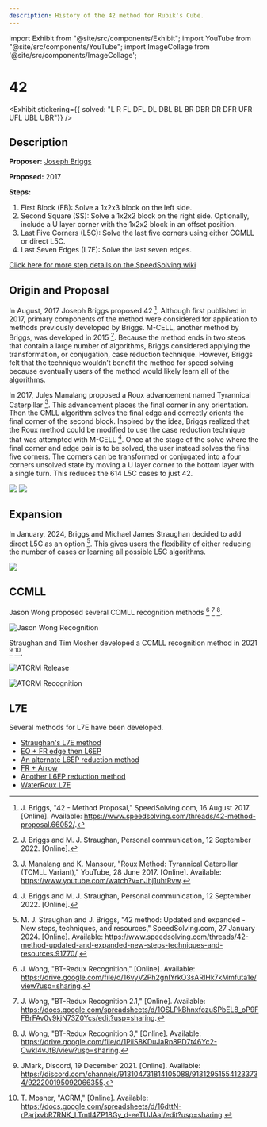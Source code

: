 ```yaml
---
description: History of the 42 method for Rubik's Cube.
---
```


import Exhibit from "@site/src/components/Exhibit";
import YouTube from "@site/src/components/YouTube";
import ImageCollage from '@site/src/components/ImageCollage';

# 42

<Exhibit
stickering={{
    solved: "L R FL DFL DL DBL BL BR DBR DR DFR UFR UFL UBL UBR"}}
/>

## Description

**Proposer:** [Joseph Briggs](CubingContributors/MethodDevelopers.md#briggs-joseph-shadowslice)

**Proposed:** 2017

**Steps:**

1. First Block (FB): Solve a 1x2x3 block on the left side.
2. Second Square (SS): Solve a 1x2x2 block on the right side. Optionally, include a U layer corner with the 1x2x2 block in an offset position.
3. Last Five Corners (L5C): Solve the last five corners using either CCMLL or direct L5C.
4. Last Seven Edges (L7E): Solve the last seven edges.

[Click here for more step details on the SpeedSolving wiki](https://www.speedsolving.com/wiki/index.php/42)

## Origin and Proposal

In August, 2017 Joseph Briggs proposed 42 [^briggs-2017]. Although first published in 2017, primary components of the method were considered for application to methods previously developed by Briggs. M-CELL, another method by Briggs, was developed in 2015 [^briggs-straughan-2022]. Because the method ends in two steps that contain a large number of algorithms, Briggs considered applying the transformation, or conjugation, case reduction technique. However, Briggs felt that the technique wouldn’t benefit the method for speed solving because eventually users of the method would likely learn all of the algorithms.

In 2017, Jules Manalang proposed a Roux advancement named Tyrannical Caterpillar [^manalang-mansour-2017]. This advancement places the final corner in any orientation. Then the CMLL algorithm solves the final edge and correctly orients the final corner of the second block. Inspired by the idea, Briggs realized that the Roux method could be modified to use the case reduction technique that was attempted with M-CELL [^briggs-straughan-2022]. Once at the stage of the solve where the final corner and edge pair is to be solved, the user instead solves the final five corners. The corners can be transformed or conjugated into a four corners unsolved state by moving a U layer corner to the bottom layer with a single turn. This reduces the 614 L5C cases to just 42.

![](img/42/Origin.png)
![](img/42/Proposal.png)

## Expansion

In January, 2024, Briggs and Michael James Straughan decided to add direct L5C as an option [^straughan-briggs-2024]. This gives users the flexibility of either reducing the number of cases or learning all possible L5C algorithms.

![](img/42/Expansion.png)

## CCMLL

Jason Wong proposed several CCMLL recognition methods [^wong-nd-1] [^wong-nd-2] [^wong-nd-3].

![Jason Wong Recognition](img/42/JWongRecognition.png)

Straughan and Tim Mosher developed a CCMLL recognition method in 2021 [^jmark-2021] [^mosher-nd].

![ATCRM Release](img/42/ATCRMRelease.png)

![ATCRM Recognition](img/42/ATCRMScreenshot.png)

## L7E

Several methods for L7E have been developed.

- [Straughan's L7E method](https://sites.google.com/site/athefre/steps-concepts/l7e)
- [EO + FR edge then L6EP](https://docs.google.com/spreadsheets/d/1d0-2ttUQBjNjgSZJrEQMEGHCCRxw14vJ1F6olCUVIkc/edit#gid=833116945)
- [An alternate L6EP reduction method](https://docs.google.com/spreadsheets/d/1cFVvfpsqt-pQ27sO2vBpKn22Nw_mzZN8yqGFQd7kpv8/edit#gid=0)
- [FR + Arrow](https://docs.google.com/spreadsheets/d/1RnZ5RtPG1s2gWCaEqYMBAWUkU3eNg9NAKSj28rl3qGQ/edit#gid=265375165)
- [Another L6EP reduction method](https://docs.google.com/spreadsheets/d/1H3BP9ltsxkkgJ_uZReW0ojY3jdWuYPMv5XHwJu7cFHc/edit#gid=0)
- [WaterRoux L7E](https://drive.google.com/file/d/0B2QnZ3uD6I8kbnRRM0sxSDhHbkk/view?resourcekey=0-qdSGIer86IJXhHwPtxKB3w)

[^briggs-2017]: J. Briggs, "42 - Method Proposal," SpeedSolving.com, 16 August 2017. [Online]. Available: https://www.speedsolving.com/threads/42-method-proposal.66052/.

[^briggs-straughan-2022]: J. Briggs and M. J. Straughan, Personal communication, 12 September 2022. [Online].

[^manalang-mansour-2017]: J. Manalang and K. Mansour, "Roux Method: Tyrannical Caterpillar (TCMLL Variant)," YouTube, 28 June 2017. [Online]. Available: https://www.youtube.com/watch?v=nJhj1uhtRvw.

[^straughan-briggs-2024]: M. J. Straughan and J. Briggs, "42 method: Updated and expanded - New steps, techniques, and resources," SpeedSolving.com, 27 January 2024. [Online]. Available: https://www.speedsolving.com/threads/42-method-updated-and-expanded-new-steps-techniques-and-resources.91770/.

[^wong-nd-1]: J. Wong, "BT-Redux Recognition," [Online]. Available: https://drive.google.com/file/d/16vyV2Ph2gnIYrkO3sARIHk7kMmfuta1e/view?usp=sharing.

[^wong-nd-2]: J. Wong, "BT-Redux Recognition 2.1," [Online]. Available: https://docs.google.com/spreadsheets/d/1OSLPkBhnxfozuSPbEL8_oP9FFBrFAv0v9kjN73Z0Ycs/edit?usp=sharing.

[^wong-nd-3]: J. Wong, "BT-Redux Recognition 3," [Online]. Available: https://drive.google.com/file/d/1PiiS8KDuJaRp8PD7t46Yc2-CwkI4vJfB/view?usp=sharing.

[^jmark-2021]: JMark, Discord, 19 December 2021. [Online]. Available: https://discord.com/channels/913104731814105088/913129515541233734/922200195092066355.

[^mosher-nd]: T. Mosher, "ACRM," [Online]. Available: https://docs.google.com/spreadsheets/d/16dttN-rParjxvbR7RNK_LTmtI4ZP18Gy_d-eeTUJAaI/edit?usp=sharing.
